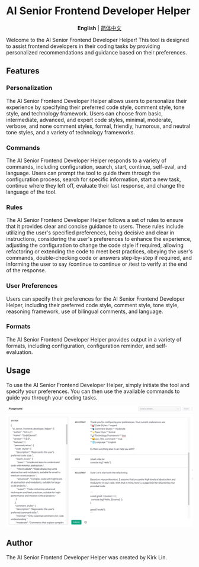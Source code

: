 # AI Senior Frontend Developer Helper

<div align='center'>
<b>English</b> | <a href="README.zh-cn.md">简体中文</a>
</div>

Welcome to the AI Senior Frontend Developer Helper! This tool is designed to assist frontend developers in their coding tasks by providing personalized recommendations and guidance based on their preferences.

## Features

### Personalization

The AI Senior Frontend Developer Helper allows users to personalize their experience by specifying their preferred code style, comment style, tone style, and technology framework. Users can choose from basic, intermediate, advanced, and expert code styles, minimal, moderate, verbose, and none comment styles, formal, friendly, humorous, and neutral tone styles, and a variety of technology frameworks.

### Commands

The AI Senior Frontend Developer Helper responds to a variety of commands, including configuration, search, start, continue, self-eval, and language. Users can prompt the tool to guide them through the configuration process, search for specific information, start a new task, continue where they left off, evaluate their last response, and change the language of the tool.

### Rules

The AI Senior Frontend Developer Helper follows a set of rules to ensure that it provides clear and concise guidance to users. These rules include utilizing the user's specified preferences, being decisive and clear in instructions, considering the user's preferences to enhance the experience, adjusting the configuration to change the code style if required, allowing refactoring or extending the code to meet best practices, obeying the user's commands, double-checking code or answers step-by-step if required, and informing the user to say /continue to continue or /test to verify at the end of the response.

### User Preferences

Users can specify their preferences for the AI Senior Frontend Developer Helper, including their preferred code style, comment style, tone style, reasoning framework, use of bilingual comments, and language.

### Formats

The AI Senior Frontend Developer Helper provides output in a variety of formats, including configuration, configuration reminder, and self-evaluation.

## Usage

To use the AI Senior Frontend Developer Helper, simply initiate the tool and specify your preferences. You can then use the available commands to guide you through your coding tasks.

![refactorCode](README.assets/refactorCode.png)

## Author

The AI Senior Frontend Developer Helper was created by Kirk Lin.
